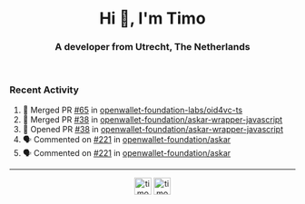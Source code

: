 <h1 align="center">Hi 👋, I'm Timo</h1>
<h3 align="center">A developer from Utrecht, The Netherlands</h3>
<br/>
<!-- https://github.com/rahuldkjain/github-profile-readme-generator --!>

<!--  <p align="left"><img src="https://github-readme-stats.vercel.app/api?username=timoglastra&show_icons=true&count_private=true&" alt="timoglastra" /></p> --!>

<!--
Github language stats
<p align="left"><img src="https://github-readme-stats.vercel.app/api/top-langs/?username=timoglastra&layout=compact" alt="timoglastra" /><p>
-->

<!-- Codestats language stats -->
<!-- <p align="left"><img src="https://codestats-readme.vercel.app/api/top-langs/?username=timoglastra&layout=compact&language_count=12" alt="timoglastra" /><p>    --!>
  
<h3>Recent Activity</h3>

<!--START_SECTION:activity-->
1. 🎉 Merged PR [#65](https://github.com/openwallet-foundation-labs/oid4vc-ts/pull/65) in [openwallet-foundation-labs/oid4vc-ts](https://github.com/openwallet-foundation-labs/oid4vc-ts)
2. 🎉 Merged PR [#38](https://github.com/openwallet-foundation/askar-wrapper-javascript/pull/38) in [openwallet-foundation/askar-wrapper-javascript](https://github.com/openwallet-foundation/askar-wrapper-javascript)
3. 💪 Opened PR [#38](https://github.com/openwallet-foundation/askar-wrapper-javascript/pull/38) in [openwallet-foundation/askar-wrapper-javascript](https://github.com/openwallet-foundation/askar-wrapper-javascript)
4. 🗣 Commented on [#221](https://github.com/openwallet-foundation/askar/issues/221#issuecomment-2733807783) in [openwallet-foundation/askar](https://github.com/openwallet-foundation/askar)
5. 🗣 Commented on [#221](https://github.com/openwallet-foundation/askar/issues/221#issuecomment-2733769749) in [openwallet-foundation/askar](https://github.com/openwallet-foundation/askar)
<!--END_SECTION:activity-->

---

<p align="center">
<a href="https://twitter.com/timoglastra" target="blank"><img align="center" src="https://cdn.jsdelivr.net/npm/simple-icons@3.0.1/icons/twitter.svg" alt="timoglastra" height="30" width="30" /></a>
<a href="https://linkedin.com/in/timoglastra" target="blank"><img align="center" src="https://cdn.jsdelivr.net/npm/simple-icons@3.0.1/icons/linkedin.svg" alt="timoglastra" height="30" width="30" /></a>
</p>



